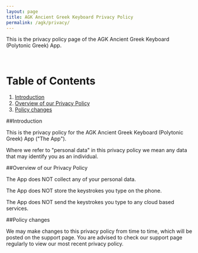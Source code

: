 ```yaml
---
layout: page
title: AGK Ancient Greek Keyboard Privacy Policy
permalink: /agk/privacy/
---
```


This is the privacy policy page of the AGK Ancient Greek Keyboard (Polytonic Greek) App.

<br>

# Table of Contents
1. [Introduction](#introduction)
2. [Overview of our Privacy Policy](#overview-of-our-privacy-policy)
3. [Policy changes](#policy-changes)

##Introduction

This is the privacy policy for the AGK Ancient Greek Keyboard (Polytonic Greek) App ("The App"). 

Where we refer to "personal data" in this privacy policy we mean any data that may identify you as an individual.

##Overview of our Privacy Policy

The App does NOT collect any of your personal data. 

The App does NOT store the keystrokes you type on the phone.

The App does NOT send the keystrokes you type to any cloud based services.

##Policy changes

We may make changes to this privacy policy from time to time, which will be posted on the support page. You are advised to check our support page regularly to view our most recent privacy policy.